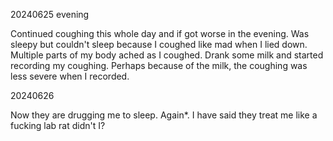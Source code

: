 20240625 evening

Continued coughing this whole day and if got worse in the evening. Was sleepy but couldn't sleep because I coughed like mad when I lied down. Multiple parts of my body ached as I coughed. Drank some milk and started recording my coughing. Perhaps because of the milk, the coughing was less severe when I recorded.



20240626

Now they are drugging me to sleep. Again*. I have said they treat me like a fucking lab rat didn't I?

